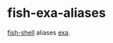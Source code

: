 # fish-exa-aliases

[fish-shell](https://fishshell.com/) aliases [exa](https://github.com/ogham/exa).
